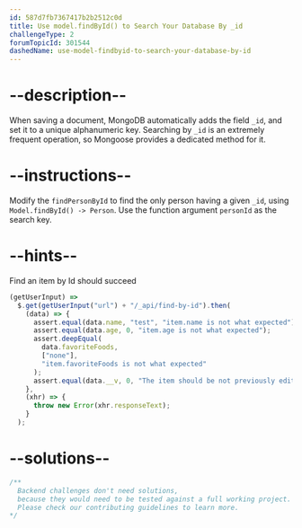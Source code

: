 ```yaml
---
id: 587d7fb7367417b2b2512c0d
title: Use model.findById() to Search Your Database By _id
challengeType: 2
forumTopicId: 301544
dashedName: use-model-findbyid-to-search-your-database-by-id
---
```


# --description--

When saving a document, MongoDB automatically adds the field `_id`, and set it to a unique alphanumeric key. Searching by `_id` is an extremely frequent operation, so Mongoose provides a dedicated method for it.

# --instructions--

Modify the `findPersonById` to find the only person having a given `_id`, using `Model.findById() -> Person`. Use the function argument `personId` as the search key.

# --hints--

Find an item by Id should succeed

```js
(getUserInput) =>
  $.get(getUserInput("url") + "/_api/find-by-id").then(
    (data) => {
      assert.equal(data.name, "test", "item.name is not what expected");
      assert.equal(data.age, 0, "item.age is not what expected");
      assert.deepEqual(
        data.favoriteFoods,
        ["none"],
        "item.favoriteFoods is not what expected"
      );
      assert.equal(data.__v, 0, "The item should be not previously edited");
    },
    (xhr) => {
      throw new Error(xhr.responseText);
    }
  );
```

# --solutions--

```js
/**
  Backend challenges don't need solutions, 
  because they would need to be tested against a full working project. 
  Please check our contributing guidelines to learn more.
*/
```
